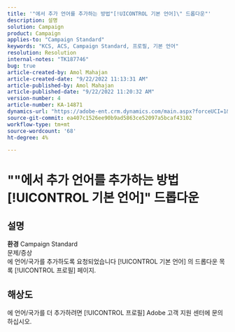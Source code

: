 ```yaml
---
title: '"에서 추가 언어를 추가하는 방법"[!UICONTROL 기본 언어]\" 드롭다운"'
description: 설명
solution: Campaign
product: Campaign
applies-to: "Campaign Standard"
keywords: "KCS, ACS, Campaign Standard, 프로필, 기본 언어"
resolution: Resolution
internal-notes: "TK187746"
bug: true
article-created-by: Amol Mahajan
article-created-date: "9/22/2022 11:13:31 AM"
article-published-by: Amol Mahajan
article-published-date: "9/22/2022 11:20:32 AM"
version-number: 4
article-number: KA-14871
dynamics-url: "https://adobe-ent.crm.dynamics.com/main.aspx?forceUCI=1&pagetype=entityrecord&etn=knowledgearticle&id=499d7f92-673a-ed11-9db0-002248086d3d"
source-git-commit: ea407c1526ee90b9ad5863ce52097a5bcaf43102
workflow-type: tm+mt
source-wordcount: '68'
ht-degree: 4%

---
```


# &quot;&quot;에서 추가 언어를 추가하는 방법[!UICONTROL 기본 언어]&quot; 드롭다운

## 설명

<b>환경</b>
Campaign Standard
<br>문제/증상<br>
에 언어/국가를 추가하도록 요청되었습니다 [!UICONTROL 기본 언어] 의 드롭다운 목록 [!UICONTROL 프로필] 페이지.


## 해상도


에 언어/국가를 더 추가하려면 [!UICONTROL 프로필] Adobe 고객 지원 센터에 문의하십시오.
